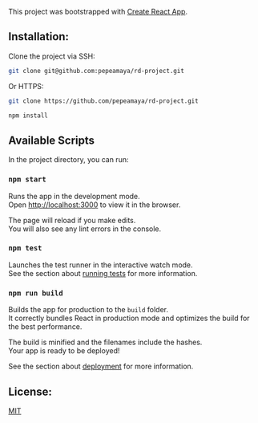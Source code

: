 
This project was bootstrapped with [Create React App](https://github.com/facebook/create-react-app).

## Installation:
Clone the project via SSH:
```bash
git clone git@github.com:pepeamaya/rd-project.git
```

Or HTTPS:
```bash
git clone https://github.com/pepeamaya/rd-project.git
```

```bash
npm install
```

## Available Scripts
In the project directory, you can run:

### `npm start`
Runs the app in the development mode.\
Open [http://localhost:3000](http://localhost:3000) to view it in the browser.

The page will reload if you make edits.\
You will also see any lint errors in the console.

### `npm test`
Launches the test runner in the interactive watch mode.\
See the section about [running tests](https://facebook.github.io/create-react-app/docs/running-tests) for more information.

### `npm run build`
Builds the app for production to the `build` folder.\
It correctly bundles React in production mode and optimizes the build for the best performance.

The build is minified and the filenames include the hashes.\
Your app is ready to be deployed!

See the section about [deployment](https://facebook.github.io/create-react-app/docs/deployment) for more information.

## License:
[MIT](https://opensource.org/licenses/mit-license.php)